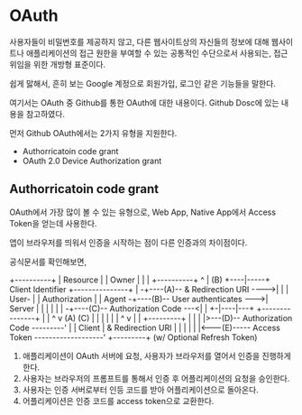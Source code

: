# OAuth

사용자들이 비밀번호를 제공하지 않고, 다른 웹사이트상의 자신들의 정보에 대해 웹사이트나 애플리케이션의 접근 원한을 부여할 수 있는 공통적인 수단으로서 사용되는, 접근 위임을 위한 개방형 표준이다.

쉽게 맗해서, 흔히 보는 Google 계정으로 회원가입, 로그인 같은 기능들을 말한다. 

여기서는 OAuth 중 Github를 통한 OAuth에 대한 내용이다.
Github Dosc에 있는 내용을 참고하였다.

먼저 Github OAuth에서는 2가지 유형을 지원한다.
  - Authorricatoin code grant
  - OAuth 2.0 Device Authorization grant

## Authorricatoin code grant
OAuth에서 가장 많이 볼 수 있는 유형으로, Web App, Native App에서 Access Token을 얻는데 사용한다.

앱이 브라우저를 띄워서 인증을 시작하는 점이 다른 인증과의 차이점이다.

공식문서를 확인해보면, 

  +----------+
  | Resource |
  |   Owner  |
  |          |
  +----------+
       ^
       |
      (B)
  +----|-----+          Client Identifier      +---------------+
  |         -+----(A)-- & Redirection URI ---->|               |
  |  User-   |                                 | Authorization |
  |  Agent  -+----(B)-- User authenticates --->|     Server    |
  |          |                                 |               |
  |         -+----(C)-- Authorization Code ---<|               |
  +-|----|---+                                 +---------------+
    |    |                                         ^      v
   (A)  (C)                                        |      |
    |    |                                         |      |
    ^    v                                         |      |
  +---------+                                      |      |
  |         |>---(D)-- Authorization Code ---------'      |
  |  Client |          & Redirection URI                  |
  |         |                                             |
  |         |<---(E)----- Access Token -------------------'
  +---------+       (w/ Optional Refresh Token)

1. 애플리케이션이 OAuth 서버에 요청, 사용자가 브라우저를 열어서 인증을 진행하게 한다.
2. 사용자는 브라우저의 프롬프트를 통해서 인증 후 어플리케이션의 요청을 승인한다.
3. 사용자는 인증 서버로부터 인등 코드를 받아 어플리케이션으로 돌아온다.
4. 어플리케이션은 인증 코드를 access token으로 교환한다.

